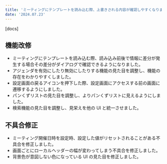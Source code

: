 ```yaml
---
title: 'ミーティングにテンプレートを読み込む際、上書きされる内容が確認しやすくなりました。その他機能改修、不具合の修正を行いました。'
date: '2024.07.23'
---
```


[docs]

## 機能改修

- ミーティングにテンプレートを読み込む際、読み込み前後で情報に差分が発生する場合その差分がダイアログで確認できるようになりました。
- アジェンダを有効にしたり無効にしたりする機能の見た目を調整し、機能の存在をわかりやすくしました。
- 設定画面の戻るアイコンを押下した際、設定画面にアクセスする前の画面に遷移するようにしました。
- パンくずリストの見た目を調整し、よりパンくずリストに見えるようにしました。
- 検索機能の見た目を調整し、見栄えを他の UI と統一させました。


## 不具合修正

- ミーティング開催日時を設定時、設定した値がリセットされることがある不具合を修正しました。
- 画面ごとにローカルヘッダーの幅が変わってしまう不具合を修正しました。
- 背景色が意図しない色になっている UI の見た目を修正しました。

